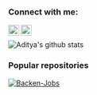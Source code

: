 
### Connect with me:
[<img align="left" alt="Aditya Rahman  | Telegram" height="22px" src="https://cdn.jsdelivr.net/npm/simple-icons@v3/icons/telegram.svg" />][telegram]
[<img align="left" alt="adit_rahman909 | Instagram" height="22px" src="https://cdn.jsdelivr.net/npm/simple-icons@v3/icons/instagram.svg" />][instagram]
</br>

![Aditya's github stats](https://github-readme-stats.vercel.app/api?username=aditya37&theme=dark&show_icons=true)

### Popular repositories 
[![Backen-Jobs](https://github-readme-stats.vercel.app/api/pin/?username=aditya37&repo=backend-jobs)](https://github.com/anuraghazra/backend-jobs)

[telegram]:https://telegram.me/aditya_rahman09
[instagram]: https://www.instagram.com/adit_rahman909

